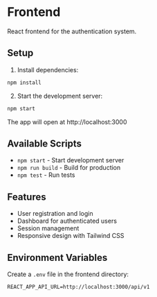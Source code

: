 # Frontend

React frontend for the authentication system.

## Setup

1. Install dependencies:
```bash
npm install
```

2. Start the development server:
```bash
npm start
```

The app will open at http://localhost:3000

## Available Scripts

- `npm start` - Start development server
- `npm run build` - Build for production
- `npm test` - Run tests

## Features

- User registration and login
- Dashboard for authenticated users
- Session management
- Responsive design with Tailwind CSS

## Environment Variables

Create a `.env` file in the frontend directory:

```env
REACT_APP_API_URL=http://localhost:3000/api/v1
```
